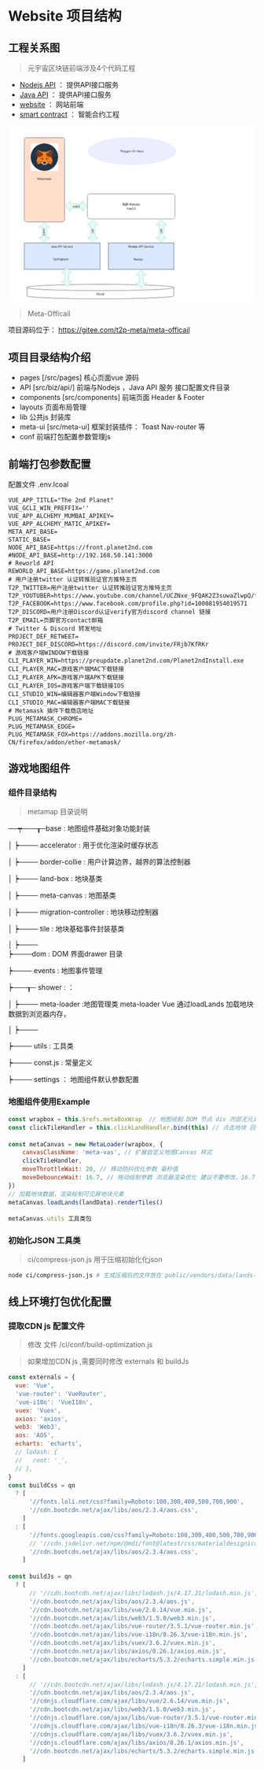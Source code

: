 # Website 项目结构

## 工程关系图

> 元宇宙区块链前端涉及4个代码工程

- [Nodejs API](https://github.com/t2p-meta/nodejs-service) ： 提供API接口服务
- [Java API]() ： 提供API接口服务
- [website](https://gitee.com/t2p-meta/meta-officail) ： 网站前端
- [smart contract]() ： 智能合约工程


![](./assets/meta.png)

> Meta-Officail

项目源码位于： https://gitee.com/t2p-meta/meta-officail

## 项目目录结构介绍

- pages [/src/pages] 核心页面vue 源码
- API [src/biz/api/] 前端与Nodejs ，Java API 服务 接口配置文件目录
- components [src/components] 前端页面 Header & Footer 
- layouts 页面布局管理
- lib 公共js 封装库
- meta-ui [src/meta-ui] 框架封装插件： Toast Nav-router 等
- conf 前端打包配置参数管理js


## 前端打包参数配置

配置文件 .env.lcoal

```
VUE_APP_TITLE="The 2nd Planet"
VUE_GCLI_WIN_PREFFIX=''
VUE_APP_ALCHEMY_MUMBAI_APIKEY=
VUE_APP_ALCHEMY_MATIC_APIKEY=
META_API_BASE=
STATIC_BASE=
NODE_API_BASE=https://front.planet2nd.com
#NODE_API_BASE=http://192.168.50.141:3000
# Reworld API 
REWORLD_API_BASE=https://game.planet2nd.com
# 用户注册twitter 认证转推验证官方推特主页
T2P_TWITTER=用户注册twitter 认证转推验证官方推特主页
T2P_YOUTUBER=https://www.youtube.com/channel/UCZNxe_9FQAK2Z3suwaZlwpQ/featured
T2P_FACEBOOK=https://www.facebook.com/profile.php?id=100081954019571
T2P_DISCORD=用户注册Discord认证verify官方discord channel 链接
T2P_EMAIL=页脚官方contact邮箱
# Twitter & Discord 转发地址
PROJECT_DEF_RETWEET=
PROJECT_DEF_DISCORD=https://discord.com/invite/FRjb7KfRKr
# 游戏客户端WINDOW下载链接
CLI_PLAYER_WIN=https://preupdate.planet2nd.com/Planet2ndInstall.exe
CLI_PLAYER_MAC=游戏客户端MAC下载链接
CLI_PLAYER_APK=游戏客户端APK下载链接
CLI_PLAYER_IOS=游戏客户端下载链接IOS
CLI_STUDIO_WIN=编辑器客户端Window下载链接
CLI_STUDIO_MAC=编辑器客户端MAC下载链接
# Metamask 插件下载商店地址
PLUG_METAMASK_CHROME=
PLUG_METAMASK_EDGE=
PLUG_METAMASK_FOX=https://addons.mozilla.org/zh-CN/firefox/addon/ether-metamask/

```

## 游戏地图组件

### 组件目录结构

> metamap 目录说明

──┯───┰─base : 地图组件基础对象功能封装

  │   ┝──── accelerator : 用于优化渲染时缓存状态

  │   ┝──── border-collie : 用户计算边界，越界的算法控制器

  │   ┝──── land-box : 地块基类

  │   ┝──── meta-canvas : 地图基类

  │   ┝──── migration-controller : 地块移动控制器

  │   ┝──── tile : 地块基础事件封装基类

  │   ┝────              
  ┝────dom : DOM 界面drawer 目录 

  ┝──── events : 地图事件管理

  ┝───┰─ shower : ：

  │   ┝──── meta-loader :地图管理类 meta-loader Vue 通过loadLands 加载地块数据到浏览器内存，

  │   ┝────  

  ┝──── utils : 工具类

  ┝──── const.js :  常量定义

  ┝──── settings ： 地图组件默认参数配置

### 地图组件使用Example

```js
const wrapbox = this.$refs.metaBoxWrap  // 地图绘制 DOM 节点 div 内部无元素 
const clickTileHandler = this.clickLandHandler.bind(this) // 点击地块 回调函数，返回地块基础信息，xc,yc 为唯一标识

const metaCanvas = new MetaLoader(wrapbox, {
    canvasClassName: 'meta-vas', // 扩展自定义地图Canvas 样式
    clickTileHandler, 
    moveThrottleWait: 20, // 移动防抖优化参数 毫秒值
    moveDebounceWait: 16.7, // 拖动绘制参数 浏览器渲染优化 建议不要修改，16.7 为Chrome ，Edge 等chromium 内核官方标准推荐
})
// 加载地块数据，渲染绘制可见屏地块元素
metaCanvas.loadLands(landData).renderTiles()

metaCanvas.utils 工具类包
```

### 初始化JSON 工具类

> ci/compress-json.js 用于压缩初始化化json

```bash
node ci/compress-json.js # 生成压缩后的文件放在 public/vendors/data/lands-data.min.js 自动加载到网站全局对象， MetaGame.getLands()
```

## 线上环境打包优化配置

### 提取CDN js 配置文件
> 修改 文件 /ci/conf/build-optimization.js 

> 如果增加CDN js ,需要同时修改 externals 和 buildJs


```js
const externals = {
  vue: 'Vue',
  'vue-router': 'VueRouter',
  'vue-i18n': 'VueI18n',
  vuex: 'Vuex',
  axios: 'axios',
  web3: 'Web3',
  aos: 'AOS',
  echarts: 'echarts',
  // lodash: {
  //   root: '_',
  // },
}
const buildCss = qn
  ? [
      '//fonts.loli.net/css?family=Roboto:100,300,400,500,700,900',
      '//cdn.bootcdn.net/ajax/libs/aos/2.3.4/aos.css',
    ]
  : [
      '//fonts.googleapis.com/css?family=Roboto:100,300,400,500,700,900',
      // '//cdn.jsdelivr.net/npm/@mdi/font@latest/css/materialdesignicons.min.css',
      '//cdn.bootcdn.net/ajax/libs/aos/2.3.4/aos.css',
    ]

const buildJs = qn
  ? [
      // '//cdn.bootcdn.net/ajax/libs/lodash.js/4.17.21/lodash.min.js',
      '//cdn.bootcdn.net/ajax/libs/aos/2.3.4/aos.js',
      '//cdn.bootcdn.net/ajax/libs/vue/2.6.14/vue.min.js',
      '//cdn.bootcdn.net/ajax/libs/web3/1.5.0/web3.min.js',
      '//cdn.bootcdn.net/ajax/libs/vue-router/3.5.1/vue-router.min.js',
      '//cdn.bootcdn.net/ajax/libs/vue-i18n/8.26.3/vue-i18n.min.js',
      '//cdn.bootcdn.net/ajax/libs/vuex/3.6.2/vuex.min.js',
      '//cdn.bootcdn.net/ajax/libs/axios/0.26.1/axios.min.js',
      '//cdn.bootcdn.net/ajax/libs/echarts/5.3.2/echarts.simple.min.js',
    ]
  : [
      // '//cdn.bootcdn.net/ajax/libs/lodash.js/4.17.21/lodash.min.js',
      '//cdn.bootcdn.net/ajax/libs/aos/2.3.4/aos.js',
      '//cdnjs.cloudflare.com/ajax/libs/vue/2.6.14/vue.min.js',
      '//cdn.bootcdn.net/ajax/libs/web3/1.5.0/web3.min.js',
      '//cdnjs.cloudflare.com/ajax/libs/vue-router/3.5.1/vue-router.min.js',
      '//cdnjs.cloudflare.com/ajax/libs/vue-i18n/8.26.3/vue-i18n.min.js',
      '//cdnjs.cloudflare.com/ajax/libs/vuex/3.6.2/vuex.min.js',
      '//cdnjs.cloudflare.com/ajax/libs/axios/0.26.1/axios.min.js',
      '//cdn.bootcdn.net/ajax/libs/echarts/5.3.2/echarts.simple.min.js',
    ]


```